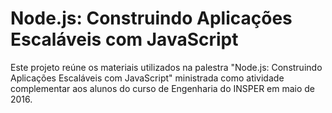 # Node.js: Construindo Aplicações Escaláveis com JavaScript
Este projeto reúne os materiais utilizados na palestra "Node.js: Construindo Aplicações Escaláveis com JavaScript" ministrada como atividade complementar aos alunos do curso de Engenharia do INSPER em maio de 2016.
